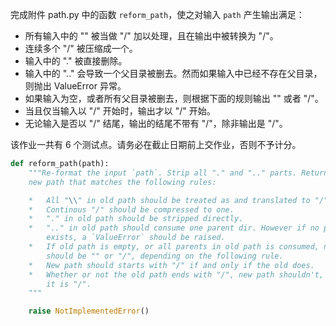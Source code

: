 完成附件 path.py 中的函数 <code>reform_path</code>，使之对输入 <code>path</code> 产生输出满足：

*   所有输入中的 "\" 被当做 "/" 加以处理，且在输出中被转换为 "/"。
*   连续多个 "/" 被压缩成一个。
*   输入中的 "." 被直接删除。
*   输入中的 ".." 会导致一个父目录被删去。然而如果输入中已经不存在父目录，则抛出 ValueError 异常。
*   如果输入为空，或者所有父目录被删去，则根据下面的规则输出 "" 或者 "/"。
*   当且仅当输入以 "/" 开始时，输出才以 "/" 开始。
*   无论输入是否以 "/" 结尾，输出的结尾不带有 "/"，除非输出是 "/"。

该作业一共有 6 个测试点。请务必在截止日期前上交作业，否则不予计分。

```python
def reform_path(path):
    """Re-format the input `path`. Strip all "." and ".." parts. Return the
    new path that matches the following rules:

    *   All "\\" in old path should be treated as and translated to "/".
    *   Continous "/" should be compressed to one.
    *   "." in old path should be stripped directly.
    *   ".." in old path should consume one parent dir. However if no parent
        exists, a `ValueError` should be raised.
    *   If old path is empty, or all parents in old path is consumed, new path
        should be "" or "/", depending on the following rule.
    *   New path should starts with "/" if and only if the old does.
    *   Whether or not the old path ends with "/", new path shouldn't, unless
        it is "/".
    """

    raise NotImplementedError()
```
